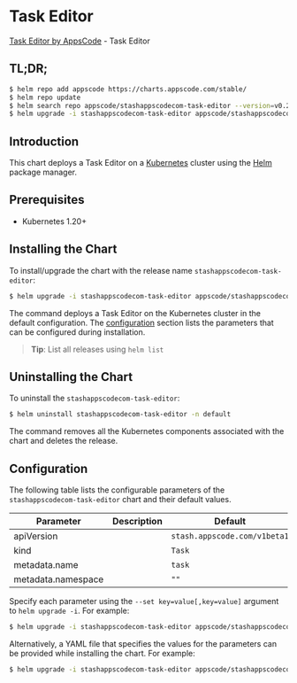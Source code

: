 # Task Editor

[Task Editor by AppsCode](https://appscode.com) - Task Editor

## TL;DR;

```bash
$ helm repo add appscode https://charts.appscode.com/stable/
$ helm repo update
$ helm search repo appscode/stashappscodecom-task-editor --version=v0.20.0
$ helm upgrade -i stashappscodecom-task-editor appscode/stashappscodecom-task-editor -n default --create-namespace --version=v0.20.0
```

## Introduction

This chart deploys a Task Editor on a [Kubernetes](http://kubernetes.io) cluster using the [Helm](https://helm.sh) package manager.

## Prerequisites

- Kubernetes 1.20+

## Installing the Chart

To install/upgrade the chart with the release name `stashappscodecom-task-editor`:

```bash
$ helm upgrade -i stashappscodecom-task-editor appscode/stashappscodecom-task-editor -n default --create-namespace --version=v0.20.0
```

The command deploys a Task Editor on the Kubernetes cluster in the default configuration. The [configuration](#configuration) section lists the parameters that can be configured during installation.

> **Tip**: List all releases using `helm list`

## Uninstalling the Chart

To uninstall the `stashappscodecom-task-editor`:

```bash
$ helm uninstall stashappscodecom-task-editor -n default
```

The command removes all the Kubernetes components associated with the chart and deletes the release.

## Configuration

The following table lists the configurable parameters of the `stashappscodecom-task-editor` chart and their default values.

|     Parameter      | Description |                 Default                 |
|--------------------|-------------|-----------------------------------------|
| apiVersion         |             | <code>stash.appscode.com/v1beta1</code> |
| kind               |             | <code>Task</code>                       |
| metadata.name      |             | <code>task</code>                       |
| metadata.namespace |             | <code>""</code>                         |


Specify each parameter using the `--set key=value[,key=value]` argument to `helm upgrade -i`. For example:

```bash
$ helm upgrade -i stashappscodecom-task-editor appscode/stashappscodecom-task-editor -n default --create-namespace --version=v0.20.0 --set apiVersion=stash.appscode.com/v1beta1
```

Alternatively, a YAML file that specifies the values for the parameters can be provided while
installing the chart. For example:

```bash
$ helm upgrade -i stashappscodecom-task-editor appscode/stashappscodecom-task-editor -n default --create-namespace --version=v0.20.0 --values values.yaml
```
